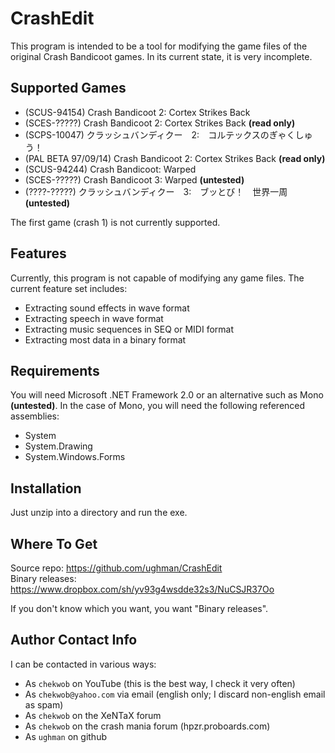 # CrashEdit #
This program is intended to be a tool for modifying the game files of the original Crash Bandicoot games. In its current state, it is very incomplete.

## Supported Games ##
* (SCUS-94154) Crash Bandicoot 2: Cortex Strikes Back
* (SCES-?????) Crash Bandicoot 2: Cortex Strikes Back __(read only)__
* (SCPS-10047) クラッシュバンディクー　2:　コルテックスのぎゃくしゅう！
* (PAL BETA 97/09/14) Crash Bandicoot 2: Cortex Strikes Back __(read only)__
* (SCUS-94244) Crash Bandicoot: Warped
* (SCES-?????) Crash Bandicoot 3: Warped __(untested)__
* (????-?????) クラッシュバンディクー　3:　ブッとび！　世界一周 __(untested)__

The first game (crash 1) is not currently supported.

## Features ##
Currently, this program is not capable of modifying any game files. The current feature set includes:

* Extracting sound effects in wave format
* Extracting speech in wave format
* Extracting music sequences in SEQ or MIDI format
* Extracting most data in a binary format

## Requirements ##
You will need Microsoft .NET Framework 2.0 or an alternative such as Mono __(untested)__. In the case of Mono, you will need the following referenced assemblies:

* System
* System.Drawing
* System.Windows.Forms

## Installation ##
Just unzip into a directory and run the exe.

## Where To Get ##
Source repo: https://github.com/ughman/CrashEdit  
Binary releases: https://www.dropbox.com/sh/yv93g4wsdde32s3/NuCSJR37Oo

If you don't know which you want, you want "Binary releases".

## Author Contact Info ##
I can be contacted in various ways:

* As `chekwob` on YouTube (this is the best way, I check it very often)
* As `chekwob@yahoo.com` via email (english only; I discard non-english email as spam)
* As `chekwob` on the XeNTaX forum
* As `chekwob` on the crash mania forum (hpzr.proboards.com)
* As `ughman` on github
